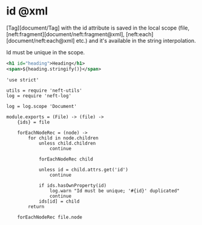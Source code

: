 id @xml
=======

[Tag][document/Tag] with the id attribute is saved in the local scope
(file, [neft:fragment][document/neft:fragment@xml], [neft:each][document/neft:each@xml] etc.)
and it's available in the string interpolation.

Id must be unique in the scope.

```xml
<h1 id="heading">Heading</h1>
<span>${heading.stringify()}</span>
```

	'use strict'

	utils = require 'neft-utils'
	log = require 'neft-log'

	log = log.scope 'Document'

	module.exports = (File) -> (file) ->
		{ids} = file

		forEachNodeRec = (node) ->
			for child in node.children
				unless child.children
					continue

				forEachNodeRec child

				unless id = child.attrs.get('id')
					continue

				if ids.hasOwnProperty(id)
					log.warn "Id must be unique; '#{id}' duplicated"
					continue
				ids[id] = child
			return

		forEachNodeRec file.node
